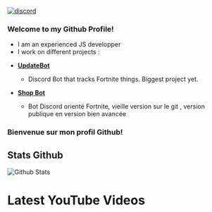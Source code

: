 <a href="https://discord.com/channels/@me"><img src="https://img.shields.io/badge/Discord-Artlfmj%232660-%237289DA?style=flat&logo=discord" alt="discord"/></a>
### Welcome to my Github Profile!
- I am an experienced JS developper
- I work on different projects : 

* **[UpdateBot](https://github.com/Artlfmj/updatebot)** 
  * Discord Bot that tracks Fortnite things. Biggest project yet.

* **[Shop Bot](https://github.com/Artlfmj/shop-fortnite-bot)**
  * Bot Discord orienté Fortnite, vieille version sur le git , version publique en version bien avancée


### Bienvenue sur mon profil Github!



## Stats Github
<img src="https://github-readme-stats.vercel.app/api?username=Artlfmj&show_icons=true&theme=light&count_private=true" alt="Github Stats"/>

# Latest YouTube Videos
<!-- YOUTUBE:START -->
<!-- YOUTUBE:END -->
